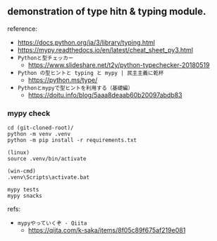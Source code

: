 ## demonstration of type hitn & typing module.

reference:
- https://docs.python.org/ja/3/library/typing.html
- https://mypy.readthedocs.io/en/latest/cheat_sheet_py3.html
- `Pythonと型チェッカー`
  - https://www.slideshare.net/t2y/python-typechecker-20180519
- `Python の型ヒントと typing と mypy | 民主主義に乾杯`
  - https://python.ms/type/
- `Pythonとmypyで型ヒントを利用する（基礎編）`
  - https://doitu.info/blog/5aaa8deaab60b20097abdb83

### mypy check

```
cd (git-cloned-root)/
python -m venv .venv
python -m pip install -r requirements.txt

(linux)
source .venv/bin/activate

(win-cmd)
.venv\Scripts\activate.bat 

mypy tests
mypy snacks
```

refs:
- `mypyやっていくぞ - Qiita`
  - https://qiita.com/k-saka/items/8f05c89f675af219e081
